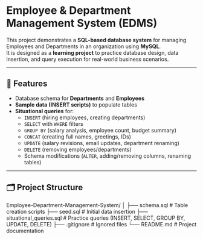 # Employee & Department Management System (EDMS)

This project demonstrates a **SQL-based database system** for managing Employees and Departments in an organization using **MySQL**.  
It is designed as a **learning project** to practice database design, data insertion, and query execution for real-world business scenarios.

---

## 📌 Features
- Database schema for **Departments** and **Employees**
- **Sample data (INSERT scripts)** to populate tables
- **Situational queries** for:
  - `INSERT` (hiring employees, creating departments)
  - `SELECT` with `WHERE` filters
  - `GROUP BY` (salary analysis, employee count, budget summary)
  - `CONCAT` (creating full names, greetings, IDs)
  - `UPDATE` (salary revisions, email updates, department renaming)
  - `DELETE` (removing employees/departments)
  - Schema modifications (`ALTER`, adding/removing columns, renaming tables)

---

## 🗂️ Project Structure
Employee-Department-Management-System/
│
├── schema.sql # Table creation scripts
├── seed.sql # Initial data insertion
├── situational_queries.sql # Practice queries (INSERT, SELECT, GROUP BY, UPDATE, DELETE)
├── .gitignore # Ignored files
└── README.md # Project documentation
